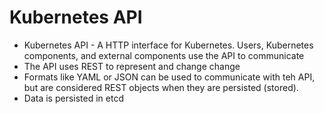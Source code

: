 # Kubernetes API

- Kubernetes API - A HTTP interface for Kubernetes. Users, Kubernetes components, and external components use the API to communicate
- The API uses REST to represent and change change
- Formats like YAML or JSON can be used to communicate with teh API, but are considered REST objects when they are persisted (stored).
- Data is persisted in etcd